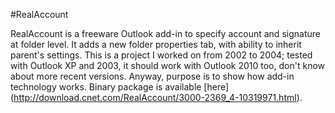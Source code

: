#RealAccount

RealAccount is a freeware Outlook add-in to specify account and signature at folder level. It adds a new folder properties tab, with ability to inherit parent's settings. This is a project I worked on from 2002 to 2004; tested with Outlook XP and 2003, it should work with Outlook 2010 too, don't know about more recent versions. Anyway, purpose is to show how add-in technology works. Binary package is available [here] (http://download.cnet.com/RealAccount/3000-2369_4-10319971.html).


